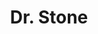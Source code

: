 ---
layout: lecteur.njk
tags : stone

title : Dr. Stone
episode : 017
saison : 1
iframe : https://dood.so/e/xi6r0h0hhiva

cc :  VostFr
---
